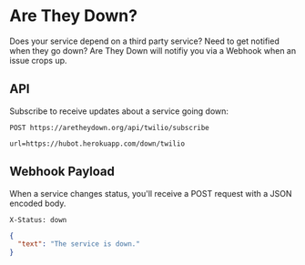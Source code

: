 # Are They Down?

Does your service depend on a third party service? Need to get notified when they go
down? Are They Down will notifiy you via a Webhook when an issue crops up.

## API

Subscribe to receive updates about a service going down:

```
POST https://aretheydown.org/api/twilio/subscribe

url=https://hubot.herokuapp.com/down/twilio
```

## Webhook Payload

When a service changes status, you'll receive a POST request with a JSON encoded body.

```
X-Status: down
```

```json
{
  "text": "The service is down."
}
```
